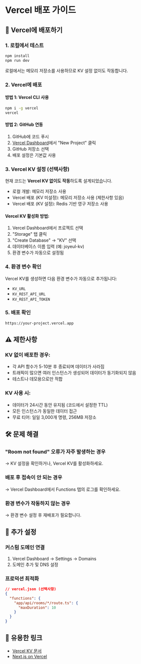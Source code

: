 # Vercel 배포 가이드

## 🚀 Vercel에 배포하기

### 1. 로컬에서 테스트
```bash
npm install
npm run dev
```
로컬에서는 메모리 저장소를 사용하므로 KV 설정 없이도 작동합니다.

### 2. Vercel에 배포

#### 방법 1: Vercel CLI 사용
```bash
npm i -g vercel
vercel
```

#### 방법 2: GitHub 연동
1. GitHub에 코드 푸시
2. [Vercel Dashboard](https://vercel.com/dashboard)에서 "New Project" 클릭
3. GitHub 저장소 선택
4. 배포 설정은 기본값 사용

### 3. Vercel KV 설정 (선택사항)

현재 코드는 **Vercel KV 없이도 작동**하도록 설계되었습니다. 
- 로컬 개발: 메모리 저장소 사용
- Vercel 배포 (KV 미설정): 메모리 저장소 사용 (제한사항 있음)
- Vercel 배포 (KV 설정): Redis 기반 영구 저장소 사용

#### Vercel KV 활성화 방법:
1. Vercel Dashboard에서 프로젝트 선택
2. "Storage" 탭 클릭
3. "Create Database" → "KV" 선택
4. 데이터베이스 이름 입력 (예: joyeul-kv)
5. 환경 변수가 자동으로 설정됨

### 4. 환경 변수 확인
Vercel KV를 생성하면 다음 환경 변수가 자동으로 추가됩니다:
- `KV_URL`
- `KV_REST_API_URL`
- `KV_REST_API_TOKEN`

### 5. 배포 확인
```
https://your-project.vercel.app
```

## ⚠️ 제한사항

### KV 없이 배포한 경우:
- 각 API 함수가 5-10분 후 종료되며 데이터가 사라짐
- 트래픽이 많으면 여러 인스턴스가 생성되어 데이터가 동기화되지 않음
- 테스트나 데모용으로만 적합

### KV 사용 시:
- 데이터가 24시간 동안 유지됨 (코드에서 설정한 TTL)
- 모든 인스턴스가 동일한 데이터 접근
- 무료 티어: 일일 3,000개 명령, 256MB 저장소

## 🛠️ 문제 해결

### "Room not found" 오류가 자주 발생하는 경우
→ KV 설정을 확인하거나, Vercel KV를 활성화하세요.

### 배포 후 접속이 안 되는 경우
→ Vercel Dashboard에서 Functions 탭의 로그를 확인하세요.

### 환경 변수가 작동하지 않는 경우
→ 환경 변수 설정 후 재배포가 필요합니다.

## 📝 추가 설정

### 커스텀 도메인 연결
1. Vercel Dashboard → Settings → Domains
2. 도메인 추가 및 DNS 설정

### 프로덕션 최적화
```json
// vercel.json (선택사항)
{
  "functions": {
    "app/api/rooms/*/route.ts": {
      "maxDuration": 10
    }
  }
}
```

## 🔗 유용한 링크
- [Vercel KV 문서](https://vercel.com/docs/storage/vercel-kv)
- [Next.js on Vercel](https://vercel.com/docs/frameworks/nextjs)
